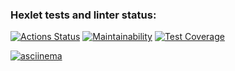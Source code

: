 ### Hexlet tests and linter status:
[![Actions Status](https://github.com/GrimRoge/qa-auto-engineer-javascript-project-44/workflows/hexlet-check/badge.svg)](https://github.com/GrimRoge/qa-auto-engineer-javascript-project-44/actions)
[![Maintainability](https://api.codeclimate.com/v1/badges/5e2519073aded45efb0c/maintainability)](https://codeclimate.com/github/GrimRoge/qa-auto-engineer-javascript-project-44/maintainability)
[![Test Coverage](https://api.codeclimate.com/v1/badges/5e2519073aded45efb0c/test_coverage)](https://codeclimate.com/github/GrimRoge/qa-auto-engineer-javascript-project-44/test_coverage)


[![asciinema](https://asciinema.org/a/ndj7jAf5ZWuEo7UyUk3sLOfdr.svg)](https://asciinema.org/a/ndj7jAf5ZWuEo7UyUk3sLOfdr)